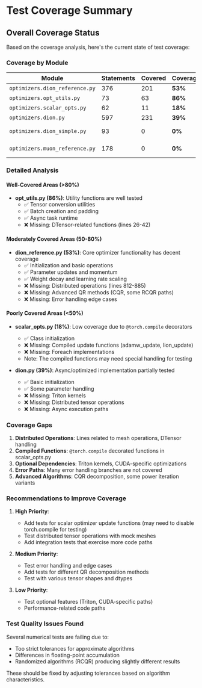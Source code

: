 # Test Coverage Summary

## Overall Coverage Status

Based on the coverage analysis, here's the current state of test coverage:

### Coverage by Module

| Module | Statements | Covered | Coverage | Status |
|--------|------------|---------|----------|--------|
| `optimizers.dion_reference.py` | 376 | 201 | **53%** | Moderate |
| `optimizers.opt_utils.py` | 73 | 63 | **86%** | Good |
| `optimizers.scalar_opts.py` | 62 | 11 | **18%** | Low |
| `optimizers.dion.py` | 597 | 231 | **39%** | Low |
| `optimizers.dion_simple.py` | 93 | 0 | **0%** | Not tested |
| `optimizers.muon_reference.py` | 178 | 0 | **0%** | Not tested |

### Detailed Analysis

#### Well-Covered Areas (>80%)
- **opt_utils.py (86%)**: Utility functions are well tested
  - ✅ Tensor conversion utilities
  - ✅ Batch creation and padding
  - ✅ Async task runtime
  - ❌ Missing: DTensor-related functions (lines 26-42)

#### Moderately Covered Areas (50-80%)
- **dion_reference.py (53%)**: Core optimizer functionality has decent coverage
  - ✅ Initialization and basic operations
  - ✅ Parameter updates and momentum
  - ✅ Weight decay and learning rate scaling
  - ❌ Missing: Distributed operations (lines 812-885)
  - ❌ Missing: Advanced QR methods (CQR, some RCQR paths)
  - ❌ Missing: Error handling edge cases

#### Poorly Covered Areas (<50%)
- **scalar_opts.py (18%)**: Low coverage due to `@torch.compile` decorators
  - ✅ Class initialization
  - ❌ Missing: Compiled update functions (adamw_update, lion_update)
  - ❌ Missing: Foreach implementations
  - Note: The compiled functions may need special handling for testing

- **dion.py (39%)**: Async/optimized implementation partially tested
  - ✅ Basic initialization
  - ✅ Some parameter handling
  - ❌ Missing: Triton kernels
  - ❌ Missing: Distributed tensor operations
  - ❌ Missing: Async execution paths

### Coverage Gaps

1. **Distributed Operations**: Lines related to mesh operations, DTensor handling
2. **Compiled Functions**: `@torch.compile` decorated functions in scalar_opts.py
3. **Optional Dependencies**: Triton kernels, CUDA-specific optimizations
4. **Error Paths**: Many error handling branches are not covered
5. **Advanced Algorithms**: CQR decomposition, some power iteration variants

### Recommendations to Improve Coverage

1. **High Priority**:
   - Add tests for scalar optimizer update functions (may need to disable torch.compile for testing)
   - Test distributed tensor operations with mock meshes
   - Add integration tests that exercise more code paths

2. **Medium Priority**:
   - Test error handling and edge cases
   - Add tests for different QR decomposition methods
   - Test with various tensor shapes and dtypes

3. **Low Priority**:
   - Test optional features (Triton, CUDA-specific paths)
   - Performance-related code paths

### Test Quality Issues Found

Several numerical tests are failing due to:
- Too strict tolerances for approximate algorithms
- Differences in floating-point accumulation
- Randomized algorithms (RCQR) producing slightly different results

These should be fixed by adjusting tolerances based on algorithm characteristics.